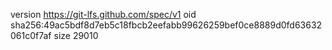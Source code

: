 version https://git-lfs.github.com/spec/v1
oid sha256:49ac5bdf8d7eb5c18fbcb2eefabb99626259bef0ce8889d0fd63632061c0f7af
size 29010
